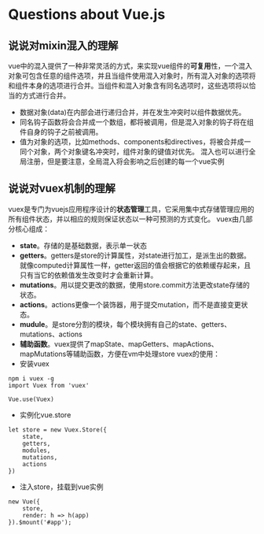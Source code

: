 # Questions about Vue.js
## 说说对mixin混入的理解
vue中的混入提供了一种非常灵活的方式，来实现vue组件的**可复用**性，一个混入对象可包含任意的组件选项，并且当组件使用混入对象时，所有混入对象的选项将和组件本身的选项进行合并。当组件和混入对象含有同名选项时，这些选项将以恰当的方式进行合并。
+ 数据对象(data)在内部会进行递归合并，并在发生冲突时以组件数据优先。
+ 同名钩子函数将会合并成一个数组，都将被调用，但是混入对象的钩子将在组件自身的钩子之前被调用。
+ 值为对象的选项，比如methods、components和directives，将被合并成一同个对象，两个对象键名冲突时，组件对象的键值对优先。
混入也可以进行全局注册，但是要注意，全局混入将会影响之后创建的每一个vue实例
## 说说对vuex机制的理解
vuex是专门为vuejs应用程序设计的**状态管理**工具，它采用集中式存储管理应用的所有组件状态，并以相应的规则保证状态以一种可预测的方式变化。
vuex由几部分核心组成：
+ **state**。存储的是基础数据，表示单一状态
+ **getters**。getters是store的计算属性，对state进行加工，是派生出的数据。就像computed计算属性一样，getter返回的值会根据它的依赖缓存起来，且只有当它的依赖值发生改变时才会重新计算。
+ **mutations**。用以提交更改的数据，使用store.commit方法更改state存储的状态。
+ **actions**。actions更像一个装饰器，用于提交mutation，而不是直接变更状态。
+ **mudule**。是store分割的模块，每个模块拥有自己的state、getters、mutations、actions
+ **辅助函数**。vuex提供了mapState、mapGetters、mapActions、mapMutations等辅助函数，方便在vm中处理store
vuex的使用：
+ 安装vuex
```
npm i vuex -g
import Vuex from 'vuex'

Vue.use(Vuex)
```
+ 实例化vue.store
```
let store = new Vuex.Store({
    state,
    getters,
    modules,
    mutations,
    actions
})
```
+ 注入store，挂载到vue实例
```
new Vue({
    store,
    render: h => h(app)
}).$mount('#app');
```
